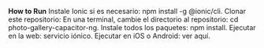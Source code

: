 **How to Run**
Instale Ionic si es necesario: npm install -g @ionic/cli.
Clonar este repositorio:
En una terminal, cambie el directorio al repositorio: cd photo-gallery-capacitor-ng.
Instale todos los paquetes: npm install.
Ejecutar en la web: servicio iónico.
Ejecutar en iOS o Android: ver aquí.
